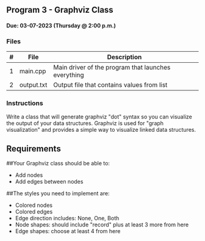 ## Program 3 - Graphviz Class
#### Due: 03-07-2023 (Thursday @ 2:00 p.m.)


### Files

|   #   | File            | Description                                        |
| :---: | --------------- | -------------------------------------------------- |
|   1   | main.cpp        | Main driver of the program that launches everything|
|   2   | output.txt      | Output file that contains values from list         |

### Instructions

Write a class that will generate graphviz "dot" syntax so you can visualize the output of your data structures. 
Graphviz is used for "graph visualization" and provides a simple way to visualize linked data structures.

## Requirements

##Your Graphviz class should be able to:
- Add nodes
- Add edges between nodes

##The styles you need to implement are:
- Colored nodes
- Colored edges
- Edge direction includes: None, One, Both
- Node shapes: should include "record" plus at least 3 more from here
- Edge shapes: choose at least 4 from here
